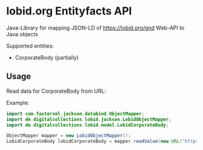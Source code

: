 # lobid.org Entityfacts API

Java-Library for mapping JSON-LD of https://lobid.org/gnd Web-API to Java objects

Supported entities:

* CorporateBody (partially)

## Usage

Read data for CorporateBody from URL:

Example:

```java
import com.fasterxml.jackson.databind.ObjectMapper;
import de.digitalcollections.lobid.jackson.LobidObjectMapper;
import de.digitalcollections.lobid.model.LobidCorporateBody;

ObjectMapper mapper = new LobidObjectMapper();
LobidCorporateBody lobidCorporateBody = mapper.readValue(new URL("https://lobid.org/gnd/2031351-2.json"), LobidCorporateBody.class);
```